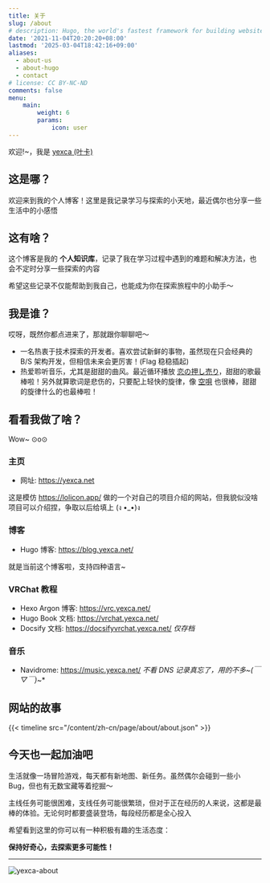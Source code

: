 ```yaml
---
title: 关于
slug: /about
# description: Hugo, the world's fastest framework for building websites
date: '2021-11-04T20:20:20+08:00'
lastmod: '2025-03-04T18:42:16+09:00'
aliases:
  - about-us
  - about-hugo
  - contact
# license: CC BY-NC-ND
comments: false
menu:
    main: 
        weight: 6
        params:
            icon: user
---
```


欢迎!~，我是 [yexca (叶卡)](https://blog.yexca.net/)

## 这是哪？

欢迎来到我的个人博客！这里是我记录学习与探索的小天地，最近偶尔也分享一些生活中的小感悟

## 这有啥？

这个博客是我的 **个人知识库**，记录了我在学习过程中遇到的难题和解决方法，也会不定时分享一些探索的内容

希望这些记录不仅能帮助到我自己，也能成为你在探索旅程中的小助手～

## 我是谁？

哎呀，既然你都点进来了，那就跟你聊聊吧～

- 一名热衷于技术探索的开发者。喜欢尝试新鲜的事物，虽然现在只会经典的 B/S 架构开发，但相信未来会更厉害！(Flag 稳稳插起)
- 热爱聆听音乐，尤其是甜甜的曲风。最近循环播放 [恋の押し売り](https://music.youtube.com/watch?v=I_YfQj2IlmY&si=4KdzRSsvDGNpm7u-)，甜甜的歌最棒啦！另外就算歌词是悲伤的，只要配上轻快的旋律，像 [空唄](https://music.youtube.com/watch?v=BIL21F_HwgY&si=wjyZhahxAAabUwKD) 也很棒，甜甜的旋律什么的也最棒啦！

## 看看我做了啥？

Wow~ ⊙o⊙

### 主页

- 网址: <https://yexca.net>

这是模仿 <https://lolicon.app/> 做的一个对自己的项目介绍的网站，但我貌似没啥项目可以介绍捏，争取以后给填上 (ง •_•)ง

### 博客

- Hugo 博客: <https://blog.yexca.net/>

就是当前这个博客啦，支持四种语言~

### VRChat 教程

- Hexo Argon 博客: <https://vrc.yexca.net/>
- Hugo Book 文档: <https://vrchat.yexca.net/>
- Docsify 文档: <https://docsifyvrchat.yexca.net/> *仅存档*  

### 音乐

- Navidrome: <https://music.yexca.net/> *不看 DNS 记录真忘了，用的不多~(￣▽￣)~**

## 网站的故事  

{{< timeline src="/content/zh-cn/page/about/about.json" >}}

## 今天也一起加油吧

生活就像一场冒险游戏，每天都有新地图、新任务。虽然偶尔会碰到一些小 Bug，但也有无数宝藏等着挖掘～

主线任务可能很困难，支线任务可能很繁琐，但对于正在经历的人来说，这都是最棒的体验。无论何时都要盛装登场，每段经历都是全心投入

希望看到这里的你可以有一种积极有趣的生活态度：

**保持好奇心，去探索更多可能性！**

---

![yexca-about](https://count.getloli.com/@yexca-about)
